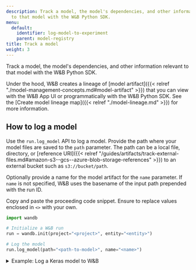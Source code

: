 ```yaml
---
description: Track a model, the model's dependencies, and other information relevant
  to that model with the W&B Python SDK.
menu:
  default:
    identifier: log-model-to-experiment
    parent: model-registry
title: Track a model
weight: 3
---
```



Track a model, the model's dependencies, and other information relevant to that model with the W&B Python SDK. 

Under the hood, W&B creates a lineage of [model artifact]({{< relref "./model-management-concepts.md#model-artifact" >}}) that you can view with the W&B App UI or programmatically with the W&B Python SDK. See the [Create model lineage map]({{< relref "./model-lineage.md" >}}) for more information.

## How to log a model

Use the `run.log_model` API to log a model. Provide the path where your model files are saved to the `path` parameter. The path can be a local file, directory, or [reference URI]({{< relref "/guides/artifacts/track-external-files.md#amazon-s3--gcs--azure-blob-storage-references" >}}) to an external bucket such as `s3://bucket/path`. 

Optionally provide a name for the model artifact for the `name` parameter. If `name` is not specified, W&B uses the basename of the input path prepended with the run ID. 

Copy and paste the proceeding code snippet. Ensure to replace values enclosed in `<>` with your own.

```python
import wandb

# Initialize a W&B run
run = wandb.init(project="<project>", entity="<entity>")

# Log the model
run.log_model(path="<path-to-model>", name="<name>")
```

<details>

<summary>Example: Log a Keras model to W&B</summary>

The proceeding code example shows how to log a convolutional neural network (CNN) model to W&B.

```python
import os
import wandb
from tensorflow import keras
from tensorflow.keras import layers

config = {"optimizer": "adam", "loss": "categorical_crossentropy"}

# Initialize a W&B run
run = wandb.init(entity="charlie", project="mnist-project", config=config)

# Training algorithm
loss = run.config["loss"]
optimizer = run.config["optimizer"]
metrics = ["accuracy"]
num_classes = 10
input_shape = (28, 28, 1)

model = keras.Sequential(
    [
        layers.Input(shape=input_shape),
        layers.Conv2D(32, kernel_size=(3, 3), activation="relu"),
        layers.MaxPooling2D(pool_size=(2, 2)),
        layers.Conv2D(64, kernel_size=(3, 3), activation="relu"),
        layers.MaxPooling2D(pool_size=(2, 2)),
        layers.Flatten(),
        layers.Dropout(0.5),
        layers.Dense(num_classes, activation="softmax"),
    ]
)

model.compile(loss=loss, optimizer=optimizer, metrics=metrics)

# Save model
model_filename = "model.h5"
local_filepath = "./"
full_path = os.path.join(local_filepath, model_filename)
model.save(filepath=full_path)

# Log the model
run.log_model(path=full_path, name="MNIST")

# Explicitly tell W&B to end the run.
run.finish()
```
</details>